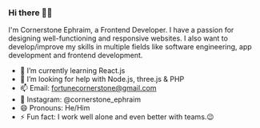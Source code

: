 ### Hi there 👋😁


I'm Cornerstone Ephraim, a Frontend Developer.
I have a passion for designing well-functioning and responsive websites. 
I also want to develop/improve my skills in multiple fields like software engineering, app development and frontend development. 

- 🌱 I’m currently learning React.js
- 🤔 I’m looking for help with Node.js, three.js & PHP
- 📫 Email: fortunecornerstone@gmail.com 
- 📱  Instagram: @cornerstone_ephraim
- 😄 Pronouns: He/Him
- ⚡ Fun fact: I work well alone and even better with teams.😉

